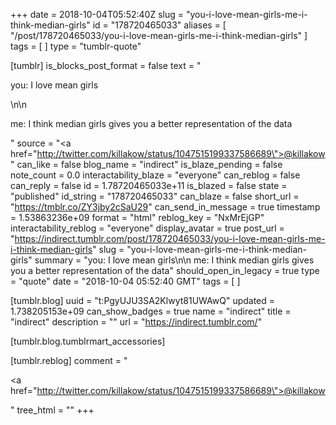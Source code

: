 +++
date = 2018-10-04T05:52:40Z
slug = "you-i-love-mean-girls-me-i-think-median-girls"
id = "178720465033"
aliases = [ "/post/178720465033/you-i-love-mean-girls-me-i-think-median-girls" ]
tags = [ ]
type = "tumblr-quote"

[tumblr]
is_blocks_post_format = false
text = "<p>you: I love mean girls</p>\n\n<p>me: I think median girls gives you a better representation of the data</p>"
source = "<a href=\"http://twitter.com/killakow/status/1047515199337586689\">@killakow</a>"
can_like = false
blog_name = "indirect"
is_blaze_pending = false
note_count = 0.0
interactability_blaze = "everyone"
can_reblog = false
can_reply = false
id = 1.78720465033e+11
is_blazed = false
state = "published"
id_string = "178720465033"
can_blaze = false
short_url = "https://tmblr.co/ZY3jby2cSaU29"
can_send_in_message = true
timestamp = 1.53863236e+09
format = "html"
reblog_key = "NxMrEjGP"
interactability_reblog = "everyone"
display_avatar = true
post_url = "https://indirect.tumblr.com/post/178720465033/you-i-love-mean-girls-me-i-think-median-girls"
slug = "you-i-love-mean-girls-me-i-think-median-girls"
summary = "you: I love mean girls\n\n me: I think median girls gives you a better representation of the data"
should_open_in_legacy = true
type = "quote"
date = "2018-10-04 05:52:40 GMT"
tags = [ ]

[tumblr.blog]
uuid = "t:PgyUJU3SA2Klwyt81UWAwQ"
updated = 1.738205153e+09
can_show_badges = true
name = "indirect"
title = "indirect"
description = ""
url = "https://indirect.tumblr.com/"

[tumblr.blog.tumblrmart_accessories]

[tumblr.reblog]
comment = "<p><a href=\"http://twitter.com/killakow/status/1047515199337586689\">@killakow</a></p>"
tree_html = ""
+++
